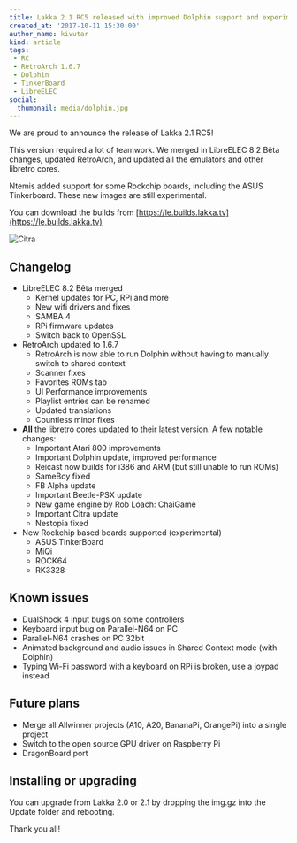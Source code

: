 ```yaml
---
title: Lakka 2.1 RC5 released with improved Dolphin support and experimental ASUS TinkerBoard support
created_at: '2017-10-11 15:30:00'
author_name: kivutar
kind: article
tags:
 - RC
 - RetroArch 1.6.7
 - Dolphin
 - TinkerBoard
 - LibreELEC
social:
  thumbnail: media/dolphin.jpg
---
```


We are proud to announce the release of Lakka 2.1 RC5!

This version required a lot of teamwork. We merged in LibreELEC 8.2 Bêta changes, updated RetroArch, and updated all the emulators and other libretro cores.

Ntemis added support for some Rockchip boards, including the ASUS Tinkerboard. These new images are still experimental.

You can download the builds from [https://le.builds.lakka.tv](https://le.builds.lakka.tv)

![Citra](media/dolphin.jpg)

## Changelog

 - LibreELEC 8.2 Bêta merged
   - Kernel updates for PC, RPi and more
   - New wifi drivers and fixes
   - SAMBA 4
   - RPi firmware updates
   - Switch back to OpenSSL
 - RetroArch updated to 1.6.7
   - RetroArch is now able to run Dolphin without having to manually switch to shared context
   - Scanner fixes
   - Favorites ROMs tab
   - UI Performance improvements
   - Playlist entries can be renamed
   - Updated translations
   - Countless minor fixes
 - **All** the libretro cores updated to their latest version. A few notable changes:
   - Important Atari 800 improvements
   - Important Dolphin update, improved performance
   - Reicast now builds for i386 and ARM (but still unable to run ROMs)
   - SameBoy fixed
   - FB Alpha update
   - Important Beetle-PSX update
   - New game engine by Rob Loach: ChaiGame
   - Important Citra update
   - Nestopia fixed
 - New Rockchip based boards supported (experimental)
   - ASUS TinkerBoard
   - MiQi
   - ROCK64
   - RK3328

## Known issues

 - DualShock 4 input bugs on some controllers
 - Keyboard input bug on Parallel-N64 on PC
 - Parallel-N64 crashes on PC 32bit
 - Animated background and audio issues in Shared Context mode (with Dolphin)
 - Typing Wi-Fi password with a keyboard on RPi is broken, use a joypad instead

## Future plans

 - Merge all Allwinner projects (A10, A20, BananaPi, OrangePi) into a single project
 - Switch to the open source GPU driver on Raspberry Pi
 - DragonBoard port

## Installing or upgrading

You can upgrade from Lakka 2.0 or 2.1 by dropping the img.gz into the Update folder and rebooting.

Thank you all!
